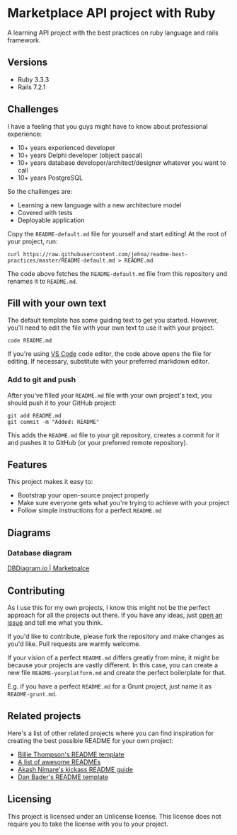# Marketplace API project with Ruby

A learning API project with the best practices on ruby language and rails framework.

## Versions
* Ruby 3.3.3
* Rails 7.2.1


## Challenges

I have a feeling that you guys might have to know about professional experience:
- 10+ years experienced developer
- 10+ years Delphi developer (object pascal)
- 10+ years database developer/architect/designer whatever you want to call
- 10+ years PostgreSQL

So the challenges are:
- Learning a new language with a new architecture model
- Covered with tests
- Deployable application
 
Copy the `README-default.md` file for yourself and start editing! At the root of
your project, run:

```shell
curl https://raw.githubusercontent.com/jehna/readme-best-practices/master/README-default.md > README.md
```

The code above fetches the `README-default.md` file from this repository and
renames it to `README.md`.

## Fill with your own text

The default template has some guiding text to get you started. However, you'll
need to edit the file with your own text to use it with your project.

```shell
code README.md
```

If you're using [VS Code](https://code.visualstudio.com/) code editor, the code above opens the
file for editing. If necessary, substitute with your preferred markdown editor.

### Add to git and push

After you've filled your `README.md` file with your own project's text, you
should push it to your GitHub project:

```shell
git add README.md
git commit -m "Added: README"
```

This adds the `README.md` file to your git repository, creates a commit for it
and pushes it to GitHub (or your preferred remote repository).

## Features

This project makes it easy to:
* Bootstrap your open-source project properly
* Make sure everyone gets what you're trying to achieve with your project
* Follow simple instructions for a perfect `README.md`

## Diagrams 

### Database diagram
[DBDiagram.io | Marketpalce](https://dbdiagram.io/d/4966-model-66cb0ce83f611e76e968214d)

## Contributing

As I use this for my own projects, I know this might not be the perfect approach
for all the projects out there. If you have any ideas, just
[open an issue][issues] and tell me what you think.

If you'd like to contribute, please fork the repository and make changes as
you'd like. Pull requests are warmly welcome.

If your vision of a perfect `README.md` differs greatly from mine, it might be
because your projects are vastly different. In this case, you can create a
new file `README-yourplatform.md` and create the perfect boilerplate for that.

E.g. if you have a perfect `README.md` for a Grunt project, just name it as
`README-grunt.md`.

## Related projects

Here's a list of other related projects where you can find inspiration for
creating the best possible README for your own project:

- [Billie Thompson's README template](https://gist.github.com/PurpleBooth/109311bb0361f32d87a2)
- [A list of awesome READMEs](https://github.com/matiassingers/awesome-readme)
- [Akash Nimare's kickass README guide](https://gist.github.com/akashnimare/7b065c12d9750578de8e705fb4771d2f)
- [Dan Bader's README template](https://github.com/dbader/readme-template)

## Licensing

This project is licensed under an Unlicense license. This license does not require
you to take the license with you to your project.

[issues]:https://github.com/jehna/readme-best-practices/issues/new